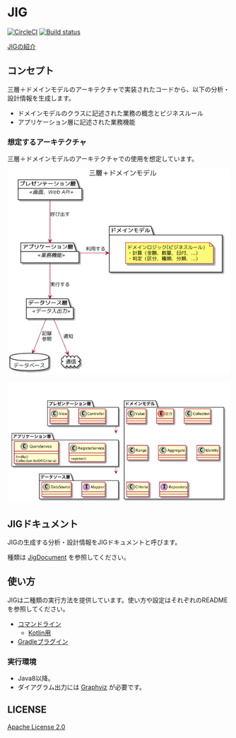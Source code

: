# JIG

[![CircleCI](https://circleci.com/gh/dddjava/jig/tree/master.svg?style=svg)](https://circleci.com/gh/dddjava/jig/tree/master)
[![Build status](https://ci.appveyor.com/api/projects/status/yklsnjlvds0l3ka5/branch/master?svg=true)](https://ci.appveyor.com/project/irof/jig/branch/master)

[JIGの紹介](https://speakerdeck.com/irof/jigfalseshao-jie)

## コンセプト

三層＋ドメインモデルのアーキテクチャで実装されたコードから、以下の分析・設計情報を生成します。

- ドメインモデルのクラスに記述された業務の概念とビジネスルール
- アプリケーション層に記述された業務機能

### 想定するアーキテクチャ

三層＋ドメインモデルのアーキテクチャでの使用を想定しています。

![ドメインモデルのクラスに記述された業務の概念とビジネスルール](./overview.png)

![アプリケーション層に記述された業務機能](./architecture.png)

## JIGドキュメント

JIGの生成する分析・設計情報をJIGドキュメントと呼びます。

種類は [JigDocument](./jig-core/src/main/java/org/dddjava/jig/domain/model/diagram/JigDocument.java) を参照してください。

## 使い方

JIGは二種類の実行方法を提供しています。使い方や設定はそれぞれのREADMEを参照してください。

- [コマンドライン](./jig-cli)
  - [Kotlin用](./jig-cli-kt)
- [Gradleプラグイン](./jig-gradle-plugin)

### 実行環境

- Java8以降。
- ダイアグラム出力には [Graphviz](https://www.graphviz.org/) が必要です。

## LICENSE

[Apache License 2.0](LICENSE)
